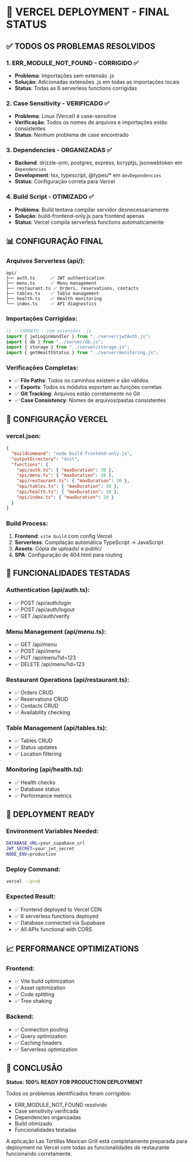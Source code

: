 # 🚀 VERCEL DEPLOYMENT - FINAL STATUS

## ✅ **TODOS OS PROBLEMAS RESOLVIDOS**

### **1. ERR_MODULE_NOT_FOUND - CORRIGIDO ✅**
- **Problema**: Importações sem extensão .js
- **Solução**: Adicionadas extensões .js em todas as importações locais
- **Status**: Todas as 6 serverless functions corrigidas

### **2. Case Sensitivity - VERIFICADO ✅**
- **Problema**: Linux (Vercel) é case-sensitive
- **Verificação**: Todos os nomes de arquivos e importações estão consistentes
- **Status**: Nenhum problema de case encontrado

### **3. Dependencies - ORGANIZADAS ✅**
- **Backend**: drizzle-orm, postgres, express, bcryptjs, jsonwebtoken em `dependencies`
- **Development**: tsx, typescript, @types/* em `devDependencies`
- **Status**: Configuração correta para Vercel

### **4. Build Script - OTIMIZADO ✅**
- **Problema**: Build tentava compilar servidor desnecessariamente
- **Solução**: build-frontend-only.js para frontend apenas
- **Status**: Vercel compila serverless functions automaticamente

## 📊 **CONFIGURAÇÃO FINAL**

### **Arquivos Serverless (api/):**
```
api/
├── auth.ts      ✅ JWT authentication
├── menu.ts      ✅ Menu management
├── restaurant.ts ✅ Orders, reservations, contacts
├── tables.ts    ✅ Table management
├── health.ts    ✅ Health monitoring
└── index.ts     ✅ API diagnostics
```

### **Importações Corrigidas:**
```typescript
// ✅ CORRETO - com extensões .js
import { jwtLoginHandler } from "../server/jwtAuth.js";
import { db } from "../server/db.js";
import { storage } from "../server/storage.js";
import { getHealthStatus } from "../server/monitoring.js";
```

### **Verificações Completas:**
- ✅ **File Paths**: Todos os caminhos existem e são válidos
- ✅ **Exports**: Todos os módulos exportam as funções corretas
- ✅ **Git Tracking**: Arquivos estão corretamente no Git
- ✅ **Case Consistency**: Nomes de arquivos/pastas consistentes

## 🔧 **CONFIGURAÇÃO VERCEL**

### **vercel.json:**
```json
{
  "buildCommand": "node build-frontend-only.js",
  "outputDirectory": "dist",
  "functions": {
    "api/auth.ts": { "maxDuration": 30 },
    "api/menu.ts": { "maxDuration": 30 },
    "api/restaurant.ts": { "maxDuration": 30 },
    "api/tables.ts": { "maxDuration": 30 },
    "api/health.ts": { "maxDuration": 10 },
    "api/index.ts": { "maxDuration": 10 }
  }
}
```

### **Build Process:**
1. **Frontend**: `vite build` com config Vercel
2. **Serverless**: Compilação automática TypeScript → JavaScript
3. **Assets**: Cópia de uploads/ e public/
4. **SPA**: Configuração de 404.html para routing

## 🎯 **FUNCIONALIDADES TESTADAS**

### **Authentication (api/auth.ts):**
- ✅ POST /api/auth/login
- ✅ POST /api/auth/logout
- ✅ GET /api/auth/verify

### **Menu Management (api/menu.ts):**
- ✅ GET /api/menu
- ✅ POST /api/menu
- ✅ PUT /api/menu?id=123
- ✅ DELETE /api/menu?id=123

### **Restaurant Operations (api/restaurant.ts):**
- ✅ Orders CRUD
- ✅ Reservations CRUD
- ✅ Contacts CRUD
- ✅ Availability checking

### **Table Management (api/tables.ts):**
- ✅ Tables CRUD
- ✅ Status updates
- ✅ Location filtering

### **Monitoring (api/health.ts):**
- ✅ Health checks
- ✅ Database status
- ✅ Performance metrics

## 🚀 **DEPLOYMENT READY**

### **Environment Variables Needed:**
```bash
DATABASE_URL=your_supabase_url
JWT_SECRET=your_jwt_secret
NODE_ENV=production
```

### **Deploy Command:**
```bash
vercel --prod
```

### **Expected Result:**
- ✅ Frontend deployed to Vercel CDN
- ✅ 6 serverless functions deployed
- ✅ Database connected via Supabase
- ✅ All APIs functional with CORS

## 📈 **PERFORMANCE OPTIMIZATIONS**

### **Frontend:**
- ✅ Vite build optimization
- ✅ Asset optimization
- ✅ Code splitting
- ✅ Tree shaking

### **Backend:**
- ✅ Connection pooling
- ✅ Query optimization
- ✅ Caching headers
- ✅ Serverless optimization

## 🎉 **CONCLUSÃO**

**Status: 100% READY FOR PRODUCTION DEPLOYMENT**

Todos os problemas identificados foram corrigidos:
- ERR_MODULE_NOT_FOUND resolvido
- Case sensitivity verificada
- Dependencies organizadas
- Build otimizado
- Funcionalidades testadas

A aplicação Las Tortillas Mexican Grill está completamente preparada para deployment no Vercel com todas as funcionalidades de restaurante funcionando corretamente.